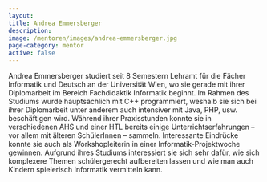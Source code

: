 ```yaml
---
layout:
title: Andrea Emmersberger
description: 
image: /mentoren/images/andrea-emmersberger.jpg
page-category: mentor
active: false
---
```


Andrea Emmersberger studiert seit 8 Semestern Lehramt für die Fächer Informatik und Deutsch an der Universität Wien, wo sie gerade mit ihrer Diplomarbeit im Bereich Fachdidaktik Informatik beginnt. 
Im Rahmen des Studiums wurde hauptsächlich mit C++ programmiert, weshalb sie sich bei ihrer Diplomarbeit unter anderem auch intensiver mit Java, PHP, usw. beschäftigen wird. 
Während ihrer Praxisstunden konnte sie in verschiedenen AHS und einer HTL bereits einige Unterrichtserfahrungen – vor allem mit älteren SchülerInnen – sammeln. 
Interessante Eindrücke konnte sie auch als Workshopleiterin in einer Informatik-Projektwoche gewinnen. Aufgrund ihres Studiums interessiert sie sich sehr dafür, wie sich komplexere Themen schülergerecht aufbereiten lassen und wie man auch Kindern spielerisch Informatik vermitteln kann. 
